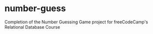 # number-guess

Completion of the Number Guessing Game project for freeCodeCamp's Relational Database Course

